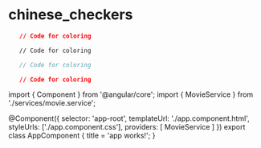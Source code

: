 # chinese_checkers

```json
   // Code for coloring
```
```html
   // Code for coloring
```
```js
   // Code for coloring
```
```css
   // Code for coloring
```
import { Component } from '@angular/core';
import { MovieService } from './services/movie.service';

@Component({
  selector: 'app-root',
  templateUrl: './app.component.html',
  styleUrls: ['./app.component.css'],
  providers: [ MovieService ]
})
export class AppComponent {
  title = 'app works!';
}
